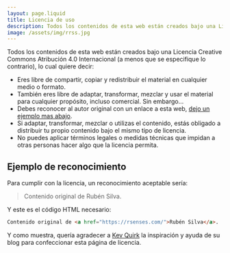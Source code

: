 ```yaml
---
layout: page.liquid
title: Licencia de uso
description: Todos los contenidos de esta web están creados bajo una Licencia Creative Commons Atribución 4.0 Internacional (a menos que se especifique lo contrario)
image: /assets/img/rrss.jpg
---
```


Todos los contenidos de esta web están creados bajo una Licencia Creative Commons Atribución 4.0 Internacional (a menos que se especifique lo contrario), lo cual quiere decir:  

- Eres libre de compartir, copiar y redistribuir el material en cualquier medio o formato.  
- También eres libre de adaptar, transformar, mezclar y usar el material para cualquier propósito, incluso comercial. Sin embargo…  
- Debes reconocer al autor original con un enlace a esta web, [dejo un ejemplo mas abajo](@/static/license-information.md#ejemplo-de-reconocimiento).  
- Si adaptar, transformar, mezclar o utilizas el contenido, estás obligado a distribuir tu propio contenido bajo el mismo tipo de licencia.  
- No puedes aplicar términos legales o medidas técnicas que impidan a otras personas hacer algo que la licencia permita.  

## Ejemplo de reconocimiento  

Para cumplir con la licencia, un reconocimiento aceptable sería:

> Contenido original de Rubén Silva.

Y este es el código HTML necesario:

```html
Contenido original de <a href="https://rsenses.com/">Rubén Silva</a>.
```  

Y como muestra, quería agradecer a [Kev Quirk](https://kevq.uk) la inspiración y ayuda de su blog para confeccionar esta página de licencia.  
